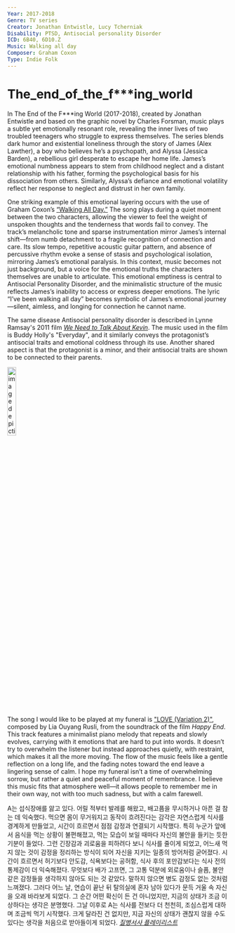 ```yaml
---
Year: 2017-2018
Genre: TV series
Creator: Jonathan Entwistle, Lucy Tcherniak
Disability: PTSD, Antisocial personality Disorder
ICD: 6B40, 6D10.Z
Music: Walking all day
Composer: Graham Coxon
Type: Indie Folk
---
```


# The_end_of_the_f***ing_world

In The End of the F***ing World (2017-2018), created by Jonathan Entwistle and based on the graphic novel by Charles Forsman, music plays a subtle yet emotionally resonant role, revealing the inner lives of two troubled teenagers who struggle to express themselves. The series blends dark humor and existential loneliness through the story of James (Alex Lawther), a boy who believes he’s a psychopath, and Alyssa (Jessica Barden), a rebellious girl desperate to escape her home life. James’s emotional numbness appears to stem from childhood neglect and a distant relationship with his father, forming the psychological basis for his dissociation from others. Similarly, Alyssa’s defiance and emotional volatility reflect her response to neglect and distrust in her own family.

One striking example of this emotional layering occurs with the use of Graham Coxon’s [“Walking All Day.”](https://www.youtube.com/watch?v=FruHLslczag) The song plays during a quiet moment between the two characters, allowing the viewer to feel the weight of unspoken thoughts and the tenderness that words fail to convey. The track’s melancholic tone and sparse instrumentation mirror James’s internal shift—from numb detachment to a fragile recognition of connection and care. Its slow tempo, repetitive acoustic guitar pattern, and absence of percussive rhythm evoke a sense of stasis and psychological isolation, mirroring James’s emotional paralysis. In this context, music becomes not just background, but a voice for the emotional truths the characters themselves are unable to articulate. This emotional emptiness is central to Antisocial Personality Disorder, and the minimalistic structure of the music reflects James’s inability to access or express deeper emotions. The lyric “I’ve been walking all day” becomes symbolic of James’s emotional journey—silent, aimless, and longing for connection he cannot name.

The same disease Antisocial personality disorder is described in Lynne Ramsay's 2011 film [*We Need to Talk About Kevin*](han_yeonsoo.md). The music used in the film is Buddy Holly's "Everyday", and it similarly conveys the protagonist’s antisocial traits and emotional coldness through its use. Another shared aspect is that the protagonist is a minor, and their antisocial traits are shown to be connected to their parents.

<img src="./park_dahyun_img.png" alt="image depicting PTSD, Antisocial personality Disorder" style="width:20%;" />

The song I would like to be played at my funeral is ["LOVE (Variation 2)"](https://www.youtube.com/watch?v=74VQee_Dc3k&list=PLRW80bBvVD3X5f66klHCVs3Y-D_Aio9-d&index=6), composed by Lia Ouyang Rusli, from the soundtrack of the film *Happy End*. This track features a minimalist piano melody that repeats and slowly evolves, carrying with it emotions that are hard to put into words. It doesn’t try to overwhelm the listener but instead approaches quietly, with restraint, which makes it all the more moving. The flow of the music feels like a gentle reflection on a long life, and the fading notes toward the end leave a lingering sense of calm. I hope my funeral isn’t a time of overwhelming sorrow, but rather a quiet and peaceful moment of remembrance. I believe this music fits that atmosphere well—it allows people to remember me in their own way, not with too much sadness, but with a calm farewell.

A는 섭식장애를 앓고 있다. 어릴 적부터 발레를 해왔고, 배고픔을 무시하거나 아픈 걸 참는 데 익숙했다. 먹으면 몸이 무거워지고 동작이 흐려진다는 감각은 자연스럽게 식사를 경계하게 만들었고, 시간이 흐르면서 점점 감정과 연결되기 시작했다. 특히 누군가 앞에서 음식을 먹는 상황이 불편해졌고, 먹는 모습이 보일 때마다 자신의 불안을 들키는 듯한 기분이 들었다. 그런 긴장감과 괴로움을 피하려다 보니 식사를 줄이게 되었고, 어느새 먹지 않는 것이 감정을 정리하는 방식이 되어 자신을 지키는 일종의 방어처럼 굳어졌다. 시간이 흐르면서 허기보다 안도감, 식욕보다는 공허함, 식사 후의 포만감보다는 식사 전의 통제감이 더 익숙해졌다. 무엇보다 배가 고프면, 그 고통 덕분에 외로움이나 슬픔, 불안 같은 감정들을 생각하지 않아도 되는 것 같았다. 말하지 않으면 병도 감정도 없는 것처럼 느껴졌다. 그러다 어느 날, 연습이 끝난 뒤 탈의실에 혼자 남아 있다가 문득 거울 속 자신을 오래 바라보게 되었다. 그 순간 어떤 확신이 든 건 아니었지만, 지금의 상태가 조금 이상하다는 생각은 분명했다. 그날 이후로 A는 식사를 전보다 더 천천히, 조심스럽게 대하며 조금씩 먹기 시작했다. 크게 달라진 건 없지만, 지금 자신의 상태가 괜찮지 않을 수도 있다는 생각을 처음으로 받아들이게 되었다. [*질병서사 플레이리스트*](https://youtube.com/playlist?list=PLhdkI2R0I10Og9ltDSD5HhYcwMHwOt2qr&si=VqX0rZLEOFra7kX1)

